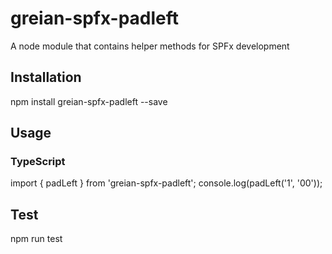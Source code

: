 # greian-spfx-padleft
A node module that contains helper methods for SPFx development

## Installation
npm install greian-spfx-padleft --save

## Usage

### TypeScript
import { padLeft } from 'greian-spfx-padleft';
console.log(padLeft('1', '00'));

## Test
npm run test